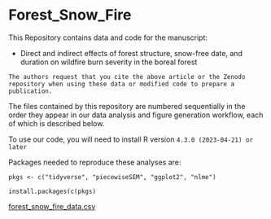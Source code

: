 # Forest_Snow_Fire
This Repository contains data and code for the manuscript: 

- Direct and indirect effects of forest structure, snow-free date, and duration on wildfire burn severity in the boreal forest

`The authors request that you cite the above article or the Zenodo repository when using these data or modified code to prepare a publication.`

The files contained by this repository are numbered sequentially in the order they appear in our data analysis and figure generation workflow, each of which is described below. 

To use our code, you will need to install R version `4.3.0 (2023-04-21) or later` 

Packages needed to reproduce these analyses are:

```{r}
pkgs <- c("tidyverse", "piecewiseSEM", "ggplot2", "nlme")

install.packages(c(pkgs)

```

[forest_snow_fire_data.csv]((https://github.com/jackagoldman/Forest_Snow_Fire/blob/main/data/0_forest_snow_fire_data.csv)https://github.com/jackagoldman/Forest_Snow_Fire/blob/main/data/0_forest_snow_fire_data.csv)
